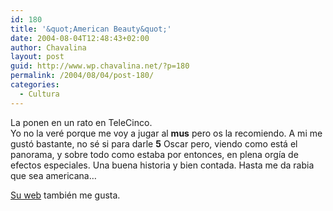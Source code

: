 ```yaml
---
id: 180
title: '&quot;American Beauty&quot;'
date: 2004-08-04T12:48:43+02:00
author: Chavalina
layout: post
guid: http://www.wp.chavalina.net/?p=180
permalink: /2004/08/04/post-180/
categories:
  - Cultura
---
```

La ponen en un rato en TeleCinco.  
Yo no la veré porque me voy a jugar al **mus** pero os la recomiendo. A mi me gustó bastante, no sé si para darle **5** Oscar pero, viendo como está el panorama, y sobre todo como estaba por entonces, en plena orgía de efectos especiales. Una buena historia y bien contada. Hasta me da rabia que sea americana…

<a href=http://www.dreamworks.com/ab/ target=&prime;_blank&prime;>Su web</a> también me gusta.